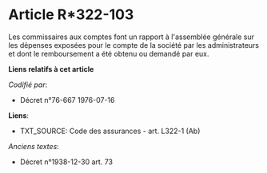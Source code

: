 # Article R*322-103

Les commissaires aux comptes font un rapport à l'assemblée générale sur les dépenses exposées pour le compte de la société
par les administrateurs et dont le remboursement a été obtenu ou demandé par eux.

**Liens relatifs à cet article**

_Codifié par_:

  - Décret n°76-667 1976-07-16

**Liens**:

  - TXT_SOURCE: Code des assurances - art. L322-1 (Ab)

_Anciens textes_:

  - Décret n°1938-12-30 art. 73
